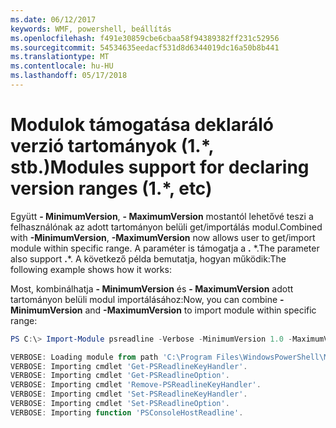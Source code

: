 ```yaml
---
ms.date: 06/12/2017
keywords: WMF, powershell, beállítás
ms.openlocfilehash: f491e30859cbe6cbaa58f94389382ff231c52956
ms.sourcegitcommit: 54534635eedacf531d8d6344019dc16a50b8b441
ms.translationtype: MT
ms.contentlocale: hu-HU
ms.lasthandoff: 05/17/2018
---
```

# <a name="modules-support-for-declaring-version-ranges-1-etc"></a><span data-ttu-id="d0be9-102">Modulok támogatása deklaráló verzió tartományok (1.\*, stb.)</span><span class="sxs-lookup"><span data-stu-id="d0be9-102">Modules support for declaring version ranges (1.\*, etc)</span></span>
<span data-ttu-id="d0be9-103">Együtt **- MinimumVersion**, **- MaximumVersion** mostantól lehetővé teszi a felhasználónak az adott tartományon belüli get/importálás modul.</span><span class="sxs-lookup"><span data-stu-id="d0be9-103">Combined with **-MinimumVersion**, **-MaximumVersion** now allows user to get/import module within specific range.</span></span> <span data-ttu-id="d0be9-104">A paraméter is támogatja a **.** \*.</span><span class="sxs-lookup"><span data-stu-id="d0be9-104">The parameter also support **.**\*.</span></span> <span data-ttu-id="d0be9-105">A következő példa bemutatja, hogyan működik:</span><span class="sxs-lookup"><span data-stu-id="d0be9-105">The following example shows how it works:</span></span>

<span data-ttu-id="d0be9-106">Most, kombinálhatja **- MinimumVersion** és **- MaximumVersion** adott tartományon belüli modul importálásához:</span><span class="sxs-lookup"><span data-stu-id="d0be9-106">Now, you can combine **-MinimumVersion** and **-MaximumVersion** to import module within specific range:</span></span>

```powershell
PS C:\> Import-Module psreadline -Verbose -MinimumVersion 1.0 -MaximumVersion 1.2.*

VERBOSE: Loading module from path 'C:\Program Files\WindowsPowerShell\Modules\psreadline\1.1\psreadline.psd1'.
VERBOSE: Importing cmdlet 'Get-PSReadlineKeyHandler'.
VERBOSE: Importing cmdlet 'Get-PSReadlineOption'.
VERBOSE: Importing cmdlet 'Remove-PSReadlineKeyHandler'.
VERBOSE: Importing cmdlet 'Set-PSReadlineKeyHandler'.
VERBOSE: Importing cmdlet 'Set-PSReadlineOption'.
VERBOSE: Importing function 'PSConsoleHostReadline'.
```

